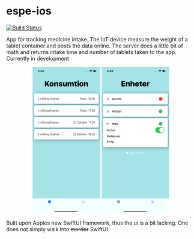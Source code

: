 # espe-ios
[![Build Status](https://travis-ci.org/adrlud/espe-ios.svg?branch=master)](https://travis-ci.org/adrlud/espe-ios)

App for tracking medicine intake. The IoT device measure the weight of a tablet container and posts the data online.
The server does a little bit of math and returns intake time and number of tablets taken to the app.
Currently in development
<p align="center">
  <img src="EspeIOS/Assets.xcassets/screenshotMain.imageset/screenshotMain.png" width="180">
  <img src="EspeIOS/Assets.xcassets/ScreenshotDevices.imageset/ScreenshotDevices.png" width="180">
</p>

Built upon Apples new SwiftUI framework, thus the ui is a bit lacking. One does not simply walk into <strike>mordor</strike> SwiftUI
